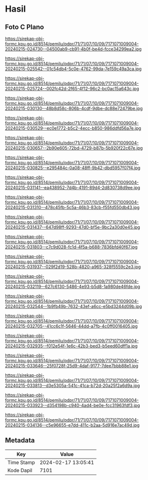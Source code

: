 # Hasil

## Foto C Plano

https://sirekap-obj-formc.kpu.go.id/8514/pemilu/pdpr/71/71/07/10/09/7171071009004-20240215-024730--04500ab9-cb91-4b0f-be4d-fcce34299ea2.jpg

https://sirekap-obj-formc.kpu.go.id/8514/pemilu/pdpr/71/71/07/10/09/7171071009004-20240215-025542--01c54db4-5c0e-4762-99da-7e159c49a3ca.jpg

https://sirekap-obj-formc.kpu.go.id/8514/pemilu/pdpr/71/71/07/10/09/7171071009004-20240215-025724--002fc42d-2f65-4f12-96c2-bc0ac15a643c.jpg

https://sirekap-obj-formc.kpu.go.id/8514/pemilu/pdpr/71/71/07/10/09/7171071009004-20240215-030130--48b8d58c-806b-4cdf-9dbe-dc88e72479be.jpg

https://sirekap-obj-formc.kpu.go.id/8514/pemilu/pdpr/71/71/07/10/09/7171071009004-20240215-030529--ec0e1772-b5c2-4ecc-b850-986ddfd56a7e.jpg

https://sirekap-obj-formc.kpu.go.id/8514/pemilu/pdpr/71/71/07/10/09/7171071009004-20240215-030657--2b90e605-72bd-4729-b87b-5b920f22c67e.jpg

https://sirekap-obj-formc.kpu.go.id/8514/pemilu/pdpr/71/71/07/10/09/7171071009004-20240215-030825--e295484c-0a08-48ff-9b42-dbd5957f07f4.jpg

https://sirekap-obj-formc.kpu.go.id/8514/pemilu/pdpr/71/71/07/10/09/7171071009004-20240215-031141--ea438952-7d4b-4191-89d4-2d830738d9ee.jpg

https://sirekap-obj-formc.kpu.go.id/8514/pemilu/pdpr/71/71/07/10/09/7171071009004-20240215-031310--478c45fb-5c5a-46b3-83cb-f55fd550db43.jpg

https://sirekap-obj-formc.kpu.go.id/8514/pemilu/pdpr/71/71/07/10/09/7171071009004-20240215-031437--647d98ff-9293-47d0-bf5e-9bc2a30d0e45.jpg

https://sirekap-obj-formc.kpu.go.id/8514/pemilu/pdpr/71/71/07/10/09/7171071009004-20240215-031803--c7c9d028-fc1d-4f5a-b688-7836bfd40f67.jpg

https://sirekap-obj-formc.kpu.go.id/8514/pemilu/pdpr/71/71/07/10/09/7171071009004-20240215-031937--029f2d19-528b-4820-a965-328f5559c2e3.jpg

https://sirekap-obj-formc.kpu.go.id/8514/pemilu/pdpr/71/71/07/10/09/7171071009004-20240215-032119--627c6130-5486-4e93-b5d8-1a980de46fde.jpg

https://sirekap-obj-formc.kpu.go.id/8514/pemilu/pdpr/71/71/07/10/09/7171071009004-20240215-032544--1b9fb49b-7632-43ef-a6cc-e5bd3244d09b.jpg

https://sirekap-obj-formc.kpu.go.id/8514/pemilu/pdpr/71/71/07/10/09/7171071009004-20240215-032705--41cc6c1f-5646-44dd-a7fb-4c0ff0016405.jpg

https://sirekap-obj-formc.kpu.go.id/8514/pemilu/pdpr/71/71/07/10/09/7171071009004-20240215-032935--f012e54f-1e6c-42b3-bed3-b5eed60dff1a.jpg

https://sirekap-obj-formc.kpu.go.id/8514/pemilu/pdpr/71/71/07/10/09/7171071009004-20240215-033646--25f0728f-25d9-4daf-9177-7dee7bbb88e1.jpg

https://sirekap-obj-formc.kpu.go.id/8514/pemilu/pdpr/71/71/07/10/09/7171071009004-20240215-033813--d3e5305a-541c-41ca-b72d-20a25f2a6d9a.jpg

https://sirekap-obj-formc.kpu.go.id/8514/pemilu/pdpr/71/71/07/10/09/7171071009004-20240215-033923--d354198b-c940-4ad4-be0e-fcc31963fdf3.jpg

https://sirekap-obj-formc.kpu.go.id/8514/pemilu/pdpr/71/71/07/10/09/7171071009004-20240215-034136--c5e96655-e7dd-411c-b2aa-5d916e7ac49d.jpg


## Metadata

| Key        | Value               |
| ---------- | ------------------- |
| Time Stamp | 2024-02-17 13:05:41 |
| Kode Dapil | 7101                |




